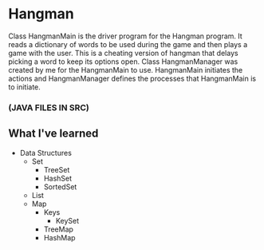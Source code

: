 # Hangman
Class HangmanMain is the driver program for the Hangman program.  It reads a
dictionary of words to be used during the game and then plays a game with
the user.  This is a cheating version of hangman that delays picking a word
to keep its options open. Class HangmanManager was created by me for the HangmanMain
to use. HangmanMain initiates the actions and HangmanManager defines the processes
that HangmanMain is to initiate.

### (JAVA FILES IN SRC)

## What I've learned
* Data Structures
   * Set
      * TreeSet
      * HashSet
      * SortedSet
   * List
   * Map
      * Keys
         * KeySet
      * TreeMap
      * HashMap
